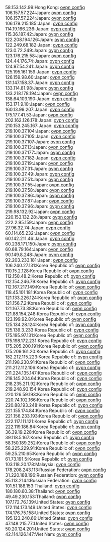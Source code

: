 58.153.142.99:Hong Kong: [ovpn config](vpn/58_153_142_99.ovpn)  
106.157.57.224:Japan: [ovpn config](vpn/106_157_57_224.ovpn)  
106.157.57.224:Japan: [ovpn config](vpn/106_157_57_224.ovpn)  
106.179.215.185:Japan: [ovpn config](vpn/106_179_215_185.ovpn)  
114.19.166.236:Japan: [ovpn config](vpn/114_19_166_236.ovpn)  
115.36.187.42:Japan: [ovpn config](vpn/115_36_187_42.ovpn)  
122.208.194.126:Japan: [ovpn config](vpn/122_208_194_126.ovpn)  
122.249.68.182:Japan: [ovpn config](vpn/122_249_68_182.ovpn)  
123.0.72.249:Japan: [ovpn config](vpn/123_0_72_249.ovpn)  
123.176.215.58:Japan: [ovpn config](vpn/123_176_215_58.ovpn)  
124.44.176.74:Japan: [ovpn config](vpn/124_44_176_74.ovpn)  
124.97.54.241:Japan: [ovpn config](vpn/124_97_54_241.ovpn)  
125.195.161.159:Japan: [ovpn config](vpn/125_195_161_159.ovpn)  
126.159.98.60:Japan: [ovpn config](vpn/126_159_98_60.ovpn)  
131.147.158.37:Japan: [ovpn config](vpn/131_147_158_37.ovpn)  
133.114.81.98:Japan: [ovpn config](vpn/133_114_81_98.ovpn)  
133.218.178.194:Japan: [ovpn config](vpn/133_218_178_194.ovpn)  
138.64.103.190:Japan: [ovpn config](vpn/138_64_103_190.ovpn)  
153.171.9.10:Japan: [ovpn config](vpn/153_171_9_10.ovpn)  
160.13.99.207:Japan: [ovpn config](vpn/160_13_99_207.ovpn)  
175.177.41.53:Japan: [ovpn config](vpn/175_177_41_53.ovpn)  
202.162.126.178:Japan: [ovpn config](vpn/202_162_126_178.ovpn)  
210.153.245.167:Japan: [ovpn config](vpn/210_153_245_167.ovpn)  
219.100.37.104:Japan: [ovpn config](vpn/219_100_37_104.ovpn)  
219.100.37.105:Japan: [ovpn config](vpn/219_100_37_105.ovpn)  
219.100.37.107:Japan: [ovpn config](vpn/219_100_37_107.ovpn)  
219.100.37.13:Japan: [ovpn config](vpn/219_100_37_13.ovpn)  
219.100.37.177:Japan: [ovpn config](vpn/219_100_37_177.ovpn)  
219.100.37.182:Japan: [ovpn config](vpn/219_100_37_182.ovpn)  
219.100.37.19:Japan: [ovpn config](vpn/219_100_37_19.ovpn)  
219.100.37.31:Japan: [ovpn config](vpn/219_100_37_31.ovpn)  
219.100.37.49:Japan: [ovpn config](vpn/219_100_37_49.ovpn)  
219.100.37.51:Japan: [ovpn config](vpn/219_100_37_51.ovpn)  
219.100.37.55:Japan: [ovpn config](vpn/219_100_37_55.ovpn)  
219.100.37.58:Japan: [ovpn config](vpn/219_100_37_58.ovpn)  
219.100.37.86:Japan: [ovpn config](vpn/219_100_37_86.ovpn)  
219.100.37.87:Japan: [ovpn config](vpn/219_100_37_87.ovpn)  
219.100.37.96:Japan: [ovpn config](vpn/219_100_37_96.ovpn)  
219.98.132.92:Japan: [ovpn config](vpn/219_98_132_92.ovpn)  
220.153.132.28:Japan: [ovpn config](vpn/220_153_132_28.ovpn)  
222.2.95.159:Japan: [ovpn config](vpn/222_2_95_159.ovpn)  
27.96.32.74:Japan: [ovpn config](vpn/27_96_32_74.ovpn)  
60.114.65.232:Japan: [ovpn config](vpn/60_114_65_232.ovpn)  
60.142.211.46:Japan: [ovpn config](vpn/60_142_211_46.ovpn)  
60.238.171.150:Japan: [ovpn config](vpn/60_238_171_150.ovpn)  
60.68.79.164:Japan: [ovpn config](vpn/60_68_79_164.ovpn)  
90.149.8.248:Japan: [ovpn config](vpn/90_149_8_248.ovpn)  
92.203.233.181:Japan: [ovpn config](vpn/92_203_233_181.ovpn)  
106.240.27.131:Korea Republic of: [ovpn config](vpn/106_240_27_131.ovpn)  
110.15.2.128:Korea Republic of: [ovpn config](vpn/110_15_2_128.ovpn)  
112.150.48.2:Korea Republic of: [ovpn config](vpn/112_150_48_2.ovpn)  
112.154.246.79:Korea Republic of: [ovpn config](vpn/112_154_246_79.ovpn)  
112.167.217.149:Korea Republic of: [ovpn config](vpn/112_167_217_149.ovpn)  
118.45.101.181:Korea Republic of: [ovpn config](vpn/118_45_101_181.ovpn)  
121.133.226.124:Korea Republic of: [ovpn config](vpn/121_133_226_124.ovpn)  
121.156.7.2:Korea Republic of: [ovpn config](vpn/121_156_7_2.ovpn)  
121.167.73.38:Korea Republic of: [ovpn config](vpn/121_167_73_38.ovpn)  
121.88.154.248:Korea Republic of: [ovpn config](vpn/121_88_154_248.ovpn)  
123.199.92.8:Korea Republic of: [ovpn config](vpn/123_199_92_8.ovpn)  
125.134.28.124:Korea Republic of: [ovpn config](vpn/125_134_28_124.ovpn)  
125.139.3.233:Korea Republic of: [ovpn config](vpn/125_139_3_233.ovpn)  
175.195.97.131:Korea Republic of: [ovpn config](vpn/175_195_97_131.ovpn)  
175.198.172.231:Korea Republic of: [ovpn config](vpn/175_198_172_231.ovpn)  
175.205.200.191:Korea Republic of: [ovpn config](vpn/175_205_200_191.ovpn)  
175.209.161.20:Korea Republic of: [ovpn config](vpn/175_209_161_20.ovpn)  
182.212.115.223:Korea Republic of: [ovpn config](vpn/182_212_115_223.ovpn)  
211.198.230.91:Korea Republic of: [ovpn config](vpn/211_198_230_91.ovpn)  
211.212.112.106:Korea Republic of: [ovpn config](vpn/211_212_112_106.ovpn)  
211.224.135.147:Korea Republic of: [ovpn config](vpn/211_224_135_147.ovpn)  
218.145.204.64:Korea Republic of: [ovpn config](vpn/218_145_204_64.ovpn)  
218.235.211.92:Korea Republic of: [ovpn config](vpn/218_235_211_92.ovpn)  
219.248.93.154:Korea Republic of: [ovpn config](vpn/219_248_93_154.ovpn)  
220.126.59.193:Korea Republic of: [ovpn config](vpn/220_126_59_193.ovpn)  
220.74.102.166:Korea Republic of: [ovpn config](vpn/220_74_102_166.ovpn)  
220.88.193.248:Korea Republic of: [ovpn config](vpn/220_88_193_248.ovpn)  
221.155.174.84:Korea Republic of: [ovpn config](vpn/221_155_174_84.ovpn)  
221.156.233.193:Korea Republic of: [ovpn config](vpn/221_156_233_193.ovpn)  
222.117.111.121:Korea Republic of: [ovpn config](vpn/222_117_111_121.ovpn)  
222.119.186.84:Korea Republic of: [ovpn config](vpn/222_119_186_84.ovpn)  
36.39.19.228:Korea Republic of: [ovpn config](vpn/36_39_19_228.ovpn)  
39.118.5.167:Korea Republic of: [ovpn config](vpn/39_118_5_167.ovpn)  
58.150.189.252:Korea Republic of: [ovpn config](vpn/58_150_189_252.ovpn)  
58.225.229.91:Korea Republic of: [ovpn config](vpn/58_225_229_91.ovpn)  
59.25.210.65:Korea Republic of: [ovpn config](vpn/59_25_210_65.ovpn)  
61.73.191.5:Korea Republic of: [ovpn config](vpn/61_73_191_5.ovpn)  
103.118.20.178:Malaysia: [ovpn config](vpn/103_118_20_178.ovpn)  
178.208.243.113:Russian Federation: [ovpn config](vpn/178_208_243_113.ovpn)  
31.220.188.196:Russian Federation: [ovpn config](vpn/31_220_188_196.ovpn)  
85.113.214.1:Russian Federation: [ovpn config](vpn/85_113_214_1.ovpn)  
101.51.188.153:Thailand: [ovpn config](vpn/101_51_188_153.ovpn)  
180.180.60.38:Thailand: [ovpn config](vpn/180_180_60_38.ovpn)  
49.49.230.153:Thailand: [ovpn config](vpn/49_49_230_153.ovpn)  
107.172.76.139:United States: [ovpn config](vpn/107_172_76_139.ovpn)  
172.114.173.149:United States: [ovpn config](vpn/172_114_173_149.ovpn)  
174.176.75.158:United States: [ovpn config](vpn/174_176_75_158.ovpn)  
195.123.240.66:United States: [ovpn config](vpn/195_123_240_66.ovpn)  
47.148.215.77:United States: [ovpn config](vpn/47_148_215_77.ovpn)  
50.20.124.201:United States: [ovpn config](vpn/50_20_124_201.ovpn)  
42.114.126.147:Viet Nam: [ovpn config](vpn/42_114_126_147.ovpn)  
